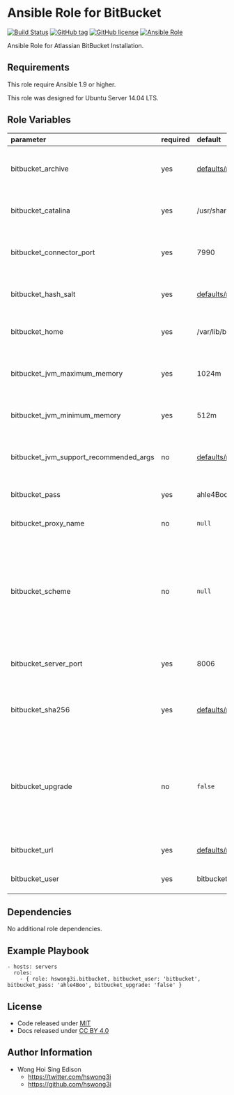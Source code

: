 Ansible Role for BitBucket
==========================

[![Build Status](https://travis-ci.org/pantarei/ansible-role-bitbucket.svg?branch=master)](https://travis-ci.org/pantarei/ansible-role-bitbucket)
 [![GitHub tag](https://img.shields.io/github/tag/pantarei/ansible-role-bitbucket.svg)](https://github.com/pantarei/ansible-role-bitbucket)
 [![GitHub license](https://img.shields.io/github/license/pantarei/ansible-role-bitbucket.svg)](https://github.com/pantarei/ansible-role-bitbucket/blob/master/LICENSE)
 [![Ansible Role](https://img.shields.io/ansible/role/5985.svg)](https://galaxy.ansible.com/detail#/role/5985)

Ansible Role for Atlassian BitBucket Installation.

Requirements
------------

This role require Ansible 1.9 or higher.

This role was designed for Ubuntu Server 14.04 LTS.

Role Variables
--------------

<table>
<colgroup>
<col width="20%" />
<col width="20%" />
<col width="20%" />
<col width="20%" />
<col width="20%" />
</colgroup>
<thead>
<tr class="header">
<th align="left">parameter</th>
<th align="left">required</th>
<th align="left">default</th>
<th align="left">choices</th>
<th align="left">comments</th>
</tr>
</thead>
<tbody>
<tr class="odd">
<td align="left">bitbucket_archive</td>
<td align="left">yes</td>
<td align="left"><a href="https://github.com/pantarei/ansible-role-bitbucket/blob/master/defaults/main.yml">defaults/main.yml</a></td>
<td align="left"></td>
<td align="left">Download archive filename for cache during (re)install.</td>
</tr>
<tr class="even">
<td align="left">bitbucket_catalina</td>
<td align="left">yes</td>
<td align="left">/usr/share/bitbucket</td>
<td align="left"></td>
<td align="left">Location for the BitBucket installation directory.</td>
</tr>
<tr class="odd">
<td align="left">bitbucket_connector_port</td>
<td align="left">yes</td>
<td align="left">7990</td>
<td align="left"></td>
<td align="left">BitBucket Apache Tomcat connector port.</td>
</tr>
<tr class="even">
<td align="left">bitbucket_hash_salt</td>
<td align="left">yes</td>
<td align="left"><a href="https://github.com/pantarei/ansible-role-bitbucket/blob/master/defaults/main.yml">defaults/main.yml</a></td>
<td align="left"></td>
<td align="left">Specific password hash salt for sha512.</td>
</tr>
<tr class="odd">
<td align="left">bitbucket_home</td>
<td align="left">yes</td>
<td align="left">/var/lib/bitbucket</td>
<td align="left"></td>
<td align="left">Location for the BitBucket home directory.</td>
</tr>
<tr class="even">
<td align="left">bitbucket_jvm_maximum_memory</td>
<td align="left">yes</td>
<td align="left">1024m</td>
<td align="left"></td>
<td align="left">BitBucket JVM maximum memory usage.</td>
</tr>
<tr class="odd">
<td align="left">bitbucket_jvm_minimum_memory</td>
<td align="left">yes</td>
<td align="left">512m</td>
<td align="left"></td>
<td align="left">BitBucket JVM minimum memory usage.</td>
</tr>
<tr class="even">
<td align="left">bitbucket_jvm_support_recommended_args</td>
<td align="left">no</td>
<td align="left"><a href="https://github.com/pantarei/ansible-role-bitbucket/blob/master/defaults/main.yml">defaults/main.yml</a></td>
<td align="left"></td>
<td align="left">Atlassian Support recommended JVM arguments.</td>
</tr>
<tr class="odd">
<td align="left">bitbucket_pass</td>
<td align="left">yes</td>
<td align="left">ahle4Boo</td>
<td align="left"></td>
<td align="left">Password for BitBucket system user.</td>
</tr>
<tr class="even">
<td align="left">bitbucket_proxy_name</td>
<td align="left">no</td>
<td align="left"><code>null</code></td>
<td align="left"></td>
<td align="left">Pass value as <code>proxyName</code> to <a href="https://github.com/pantarei/ansible-role-bitbucket/blob/master/templates/usr/share/bitbucket/conf/server.xml.j2">template</a>.</td>
</tr>
<tr class="odd">
<td align="left">bitbucket_scheme</td>
<td align="left">no</td>
<td align="left"><code>null</code></td>
<td align="left"><ul>
<li><code>null</code></li>
<li>http</li>
<li>https</li>
</ul></td>
<td align="left">Install BitBucket in standalone mode if <code>null</code>, or integrating with Apache using HTTP if <code>http</code>, or integrating with Apache using HTTPS if <code>https</code>.</td>
</tr>
<tr class="even">
<td align="left">bitbucket_server_port</td>
<td align="left">yes</td>
<td align="left">8006</td>
<td align="left"></td>
<td align="left">BitBucket Apache Tomcat server port.</td>
</tr>
<tr class="odd">
<td align="left">bitbucket_sha256</td>
<td align="left">yes</td>
<td align="left"><a href="https://github.com/pantarei/ansible-role-bitbucket/blob/master/defaults/main.yml">defaults/main.yml</a></td>
<td align="left"></td>
<td align="left">Download archive sha256 checksum for cache during (re)install.</td>
</tr>
<tr class="even">
<td align="left">bitbucket_upgrade</td>
<td align="left">no</td>
<td align="left"><code>false</code></td>
<td align="left"><ul>
<li><code>true</code></li>
<li><code>false</code></li>
</ul></td>
<td align="left">If <code>true</code>, trigger upgrade by stop existing BitBucket service, purge existing BitBucket installation direcoty before normal tasks.</td>
</tr>
<tr class="odd">
<td align="left">bitbucket_url</td>
<td align="left">yes</td>
<td align="left"><a href="https://github.com/pantarei/ansible-role-bitbucket/blob/master/defaults/main.yml">defaults/main.yml</a></td>
<td align="left"></td>
<td align="left">URL for download archive.</td>
</tr>
<tr class="even">
<td align="left">bitbucket_user</td>
<td align="left">yes</td>
<td align="left">bitbucket</td>
<td align="left"></td>
<td align="left">Username for BitBucket system user.</td>
</tr>
</tbody>
</table>

Dependencies
------------

No additional role dependencies.

Example Playbook
----------------

    - hosts: servers
      roles:
        - { role: hswong3i.bitbucket, bitbucket_user: 'bitbucket', bitbucket_pass: 'ahle4Boo', bitbucket_upgrade: 'false' }

License
-------

-   Code released under [MIT](https://github.com/pantarei/ansible-role-bitbucket/blob/master/LICENSE)
-   Docs released under [CC BY 4.0](http://creativecommons.org/licenses/by/4.0/)

Author Information
------------------

-   Wong Hoi Sing Edison
    -   <https://twitter.com/hswong3i>
    -   <https://github.com/hswong3i>

